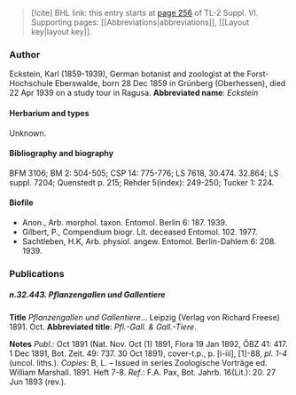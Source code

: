 > [!cite] BHL link: this entry starts at [page 256](https://www.biodiversitylibrary.org/page/33260244) of TL-2 Suppl. VI.
> Supporting pages: [[Abbreviations|abbreviations]], [[Layout key|layout key]].

### Author

Eckstein, Karl (1859-1939), German botanist and zoologist at the Forst-Hochschule Eberswalde, born 28 Dec 1859 in Grünberg (Oberhessen), died 22 Apr 1939 on a study tour in Ragusa. 
**Abbreviated name**: *Eckstein*

#### Herbarium and types

Unknown.

#### Bibliography and biography

BFM 3106; BM 2: 504-505; CSP 14: 775-776; LS 7618, 30.474. 32.864; LS suppl. 7204; Quenstedt p. 215; Rehder 5(index): 249-250; Tucker 1: 224.

#### Biofile

- Anon., Arb. morphol. taxon. Entomol. Berlin 6: 187. 1939.
- Gilbert, P., Compendium biogr. Lit. deceased Entomol. 102. 1977.
- Sachtleben, H.K, Arb. physiol. angew. Entomol. Berlin-Dahlem 6: 208. 1939.

### Publications

##### n.32.443. Pflanzengallen und Gallentiere

**Title**
*Pflanzengallen und Gallentiere*... Leipzig (Verlag von Richard Freese) 1891. Oct.
**Abbreviated title**: *Pfl.-Gall. & Gall.-Tiere*.

**Notes**
*Publ*.: Oct 1891 (Nat. Nov. Oct (1) 1891, Flora 19 Jan 1892, ÖBZ 41: 417. 1 Dec 1891, Bot. Zeit. 49: 737. 30 Oct 1891), cover-t.p., p. \[i-iii\], \[1\]-88, *pl. 1-4* (uncol. liths.). *Copies*: B, L. – Issued in series Zoologische Vorträge ed. William Marshall. 1891. Heft 7-8.
*Ref*.: F.A. Pax, Bot. Jahrb. 16(Lit.): 20. 27 Jun 1893 (rev.).

